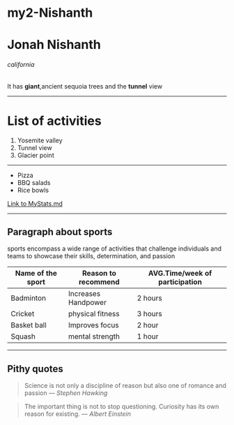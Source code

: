 # my2-Nishanth
# Jonah Nishanth
###### california
It has **giant**,ancient sequoia trees and the **tunnel** view

****
# List of activities

1. Yosemite valley
2. Tunnel view
3. Glacier point

****

- Pizza
- BBQ salads
- Rice bowls

[Link to MyStats.md](https://github.com/Jonah-14/my2-Nishanth/blob/main/MyStats.md)

****

## Paragraph about sports

sports encompass a wide range of activities that challenge individuals and teams to showcase their skills, determination, and passion

| **Name of the sport** | **Reason to recommend** | **AVG.Time/week of participation** |
|-----------------------|-------------------------|------------------------------------|
| Badminton             |  Increases Handpower    |      2 hours                       |
| Cricket               |  physical fitness       |      3 hours                       |
| Basket ball           |   Improves focus        |      2 hour                        |
| Squash                |   mental strength       |      1 hour                        |

****
## Pithy quotes

> Science is not only a discipline of reason but also one of romance and passion
  — *Stephen Hawking*

> The important thing is not to stop questioning. Curiosity has its own reason for existing.
  — *Albert Einstein*